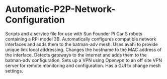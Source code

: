 # Automatic-P2P-Network-Configuration
Scripts and a service file for use with Sun Founder Pi Car S robots containing a RPi model 3B.
Automatically configures compatible network interfaces and adds them to the batman-adv mesh.
Uses avahi to provide unique link local addressing.
Changes the hostname to the MAC address of the interface.
Detects gateways to the internet and adds them to the batman-adv configuration.
Sets up a VPN using Openvpn to an off site VPN server for remote monitoring and configuration.
Has a GUI to change mesh settings.
